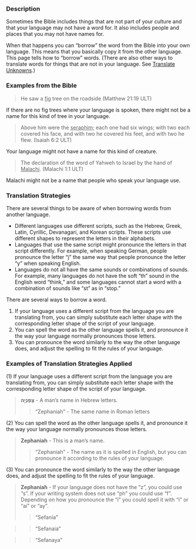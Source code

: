 

### Description

Sometimes the Bible includes things that are not part of your culture and that your language may not have a word for.  It also includes people and places that you may not have names for.

When that happens you  can “borrow” the word from the Bible into your own language. This means that you basically copy it from the other language.  This page tells how to “borrow” words.  (There are also other ways to translate words for things that are not in your language.  See [Translate Unknowns](../translate-unknown/01.md).)

### Examples from the Bible

> He saw a <u>fig</u> tree on the roadside  (Matthew 21:19 ULT)

If there are no fig trees where your language is spoken, there might not be a name for this kind of tree in your language.

> Above him were the <u>seraphim</u>; each one had six wings; with two each covered his face, and with two he covered his feet, and with two he flew. (Isaiah 6:2 ULT)

Your language might not have a name for this kind of creature.

> The declaration of the word of Yahweh to Israel by the hand of <u>Malachi</u>. (Malachi 1:1 ULT)

Malachi might not be a name that people who speak your language use.

### Translation Strategies

There are several things to be aware of when borrowing words from another language.

* Different languages use different scripts, such as the Hebrew, Greek, Latin, Cyrillic, Devanagari, and Korean scripts. These scripts use different shapes to represent the letters in their alphabets.
* Languages that use the same script might pronounce the letters in that script differently. For example, when speaking German, people pronounce the letter “j” the same way that people pronounce the letter “y” when speaking English.
* Languages do not all have the same sounds or combinations of sounds. For example, many languages do not have the soft “th” sound in the English word “think,” and some languages cannot start a word with a combination of sounds like “st” as in “stop.”

There are several ways to borrow a word.

1. If your language uses a different script from the language you are translating from, you can simply substitute each letter shape with the corresponding letter shape of the script of your language.
1. You can spell the word as the other language spells it, and pronounce it the way your language normally pronounces those letters.
1. You can pronounce the word similarly to the way the other language does, and adjust the spelling to fit the rules of your language.


### Examples of Translation Strategies Applied

(1) If your language uses a different script from the language you are translating from, you can simply substitute each letter shape with the corresponding letter shape of the script of your language.

> **צְפַנְיָ֤ה** - A man’s name in Hebrew letters.
>> “Zephaniah” - The same name in Roman letters

(2) You can spell the word as the other language spells it, and pronounce it the way your language normally pronounces those letters.

> **Zephaniah** - This is a man’s name.
>> “Zephaniah” - The name as it is spelled in English, but you can pronounce it according to the rules of your language.

(3) You can pronounce the word similarly to the way the other language does, and adjust the spelling to fit the rules of your language.

> **Zephaniah** - If your language does not have the “z”, you could use “s”. If your writing system does not use “ph” you could use “f”. Depending on how you pronounce the “i” you could spell it with “i” or “ai” or “ay”.
>> “Sefania”

>> “Sefanaia”

>> “Sefanaya”

